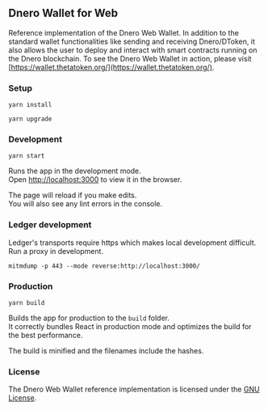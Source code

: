 ## Dnero Wallet for Web

Reference implementation of the Dnero Web Wallet. In addition to the standard wallet functionalities like sending and receiving Dnero/DToken, it also allows the user to deploy and interact with smart contracts running on the Dnero blockchain. To see the Dnero Web Wallet in action, please visit [https://wallet.thetatoken.org/](https://wallet.thetatoken.org/).

### Setup

```yarn install```

```yarn upgrade```

### Development

```yarn start```

Runs the app in the development mode.<br>
Open [http://localhost:3000](http://localhost:3000) to view it in the browser.

The page will reload if you make edits.<br>
You will also see any lint errors in the console.

### Ledger development

Ledger's transports require https which makes local development difficult. Run a proxy in development.

```
mitmdump -p 443 --mode reverse:http://localhost:3000/
```


### Production

```yarn build```

Builds the app for production to the `build` folder.<br>
It correctly bundles React in production mode and optimizes the build for the best performance.

The build is minified and the filenames include the hashes.<br>

### License

The Dnero Web Wallet reference implementation is licensed under the [GNU License](./LICENSE).

